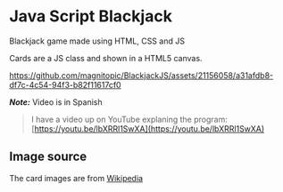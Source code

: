 # Java Script Blackjack

Blackjack game made using HTML, CSS and JS

Cards are a JS class and shown in a HTML5 canvas.

https://github.com/magnitopic/BlackjackJS/assets/21156058/a31afdb8-df7c-4c54-94f3-b82f11617cf0

**_Note:_** Video is in Spanish

> I have a video up on YouTube explaning the program: [https://youtu.be/lbXRRl1SwXA](https://youtu.be/lbXRRl1SwXA)

## Image source

The card images are from [Wikipedia](https://commons.wikimedia.org/wiki/Category:SVG_playing_cards)
